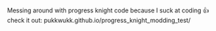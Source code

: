 Messing around with progress knight code because I suck at coding :thumbsup:
check it out: pukkwukk.github.io/progress_knight_modding_test/
